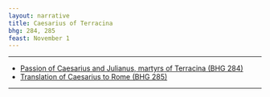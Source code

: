 ```yaml
---
layout: narrative
title: Caesarius of Terracina
bhg: 284, 285
feast: November 1
---
```


---

- [Passion of Caesarius and Julianus, martyrs of Terracina (BHG 284)](https://cjkoepke1.github.io/greek-hagiography/texts/passio-caesarii)
- [Translation of Caesarius to Rome (BHG 285)](https://cjkoepke1.github.io/greek-hagiography/texts/translatio-caesarii)

---
